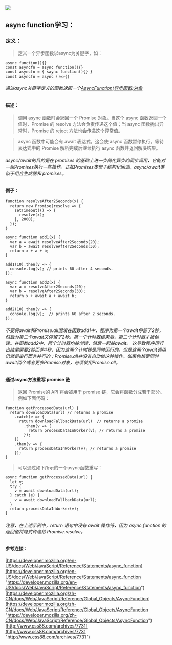 [![](https://blog.mcloudhub.com/public/images/uploads/20180226/20180226150806_aaa923070014a06848f49a2de6fce2cc.png)](https://blog.mcloudhub.com/public/images/uploads/20180226/20180226150806_aaa923070014a06848f49a2de6fce2cc.png)
## async function学习：
### 定义：
>	定义一个异步函数以async为关键字，如：

	async function(){}
	const asyncfn = async function(){}
	const asyncfn = { saync function(){} }
	const asyncfn = async ()=>{}
	
######  通过async关键字定义的函数返回一个[AsyncFunction(异步函数)对象](https://developer.mozilla.org/zh-CN/docs/Web/JavaScript/Reference/Global_Objects/AsyncFunction "AsyncFunction(异步函数)对象")

#### 描述：
> 调用 async 函数时会返回一个 Promise 对象。当这个 async 函数返回一个值时，Promise 的 resolve 方法会负责传递这个值；当 async 函数抛出异常时，Promise 的 reject 方法也会传递这个异常值。

> async 函数中可能会有 await 表达式，这会使 async 函数暂停执行，等待表达式中的 Promise 解析完成后继续执行 async 函数并返回解决结果。

###### async/await的目的是在 promises 的基础上进一步简化异步的同步调用，它能对一组Promises执行一些操作。正如Promises类似于结构化回调，async/await类似于组合生成器和 promises。

#### 例子：
```
function resolveAfter2Seconds(x) {
  return new Promise(resolve => {
    setTimeout(() => {
      resolve(x);
    }, 2000);
  });
}

async function add1(x) { 
  var a = await resolveAfter2Seconds(20); 
  var b = await resolveAfter2Seconds(30); 
  return x + a + b; 
}
 
add1(10).then(v => { 
  console.log(v); // prints 60 after 4 seconds. 
});

async function add2(x) {
  var a = resolveAfter2Seconds(20);
  var b = resolveAfter2Seconds(30);
  return x + await a + await b;
}

add2(10).then(v => {
  console.log(v);  // prints 60 after 2 seconds.
});
```
###### 不要将await和Promise.all混淆在函数add1中，程序为第一个await停留了2秒， 然后为第二个await又停留了2秒。第一个计时器结束后，第二个计时器才被创建。在函数add2中，两个计时器均被创建，然后一起被await。 这导致程序运行出结果需要2秒而非4秒，因为这两个计时器是同时运行的。但是这两个await调用仍然是串行而非并行的：Promise.all并没有自动做这种操作。如果你想要同时await两个或者更多Promise对象，必须使用Promise.all。

#### 通过async方法重写 promise 链
> 返回 Promise的 API 将会被用于 promise 链，它会将函数分成若干部分。例如下面代码：

```
function getProcessedData(url) {
  return downloadData(url) // returns a promise
    .catch(e => {
      return downloadFallbackData(url)  // returns a promise
        .then(v => {
          return processDataInWorker(v); // returns a promise
        }); 
    })
    .then(v => {
      return processDataInWorker(v); // returns a promise
    });
}
```
>可以通过如下所示的一个async函数重写：

```
async function getProcessedData(url) {
  let v;
  try {
    v = await downloadData(url); 
  } catch (e) {
    v = await downloadFallbackData(url);
  }
  return processDataInWorker(v);
}
```
###### 注意，在上述示例中，return 语句中没有 await 操作符，因为 async function 的返回值将隐式传递给 Promise.resolve。

#### 参考连接：
[https://developer.mozilla.org/en-US/docs/Web/JavaScript/Reference/Statements/async_function](https://developer.mozilla.org/en-US/docs/Web/JavaScript/Reference/Statements/async_function "https://developer.mozilla.org/en-US/docs/Web/JavaScript/Reference/Statements/async_function")
[https://developer.mozilla.org/zh-CN/docs/Web/JavaScript/Reference/Global_Objects/AsyncFunction](https://developer.mozilla.org/zh-CN/docs/Web/JavaScript/Reference/Global_Objects/AsyncFunction "https://developer.mozilla.org/zh-CN/docs/Web/JavaScript/Reference/Global_Objects/AsyncFunction")
[http://www.css88.com/archives/7731](http://www.css88.com/archives/7731 "http://www.css88.com/archives/7731")